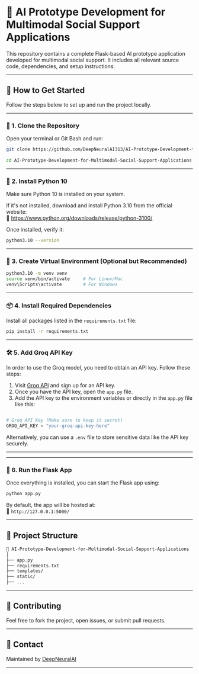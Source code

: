 
# 🧠 AI Prototype Development for Multimodal Social Support Applications

This repository contains a complete Flask-based AI prototype application developed for multimodal social support. It includes all relevant source code, dependencies, and setup instructions.

---

## 🚀 How to Get Started

Follow the steps below to set up and run the project locally.

---

### 🔁 1. Clone the Repository

Open your terminal or Git Bash and run:

```bash
git clone https://github.com/DeepNeuralAI313/AI-Prototype-Development-for-Multimodal-Social-Support-Applications.git
 
cd AI-Prototype-Development-for-Multimodal-Social-Support-Applications
```

---

### 🐍 2. Install Python 10

Make sure Python 10 is installed on your system.

If it's not installed, download and install Python 3.10 from the official website:  
🔗 https://www.python.org/downloads/release/python-3100/

Once installed, verify it:

```bash
python3.10 --version
```

---

### 🧪 3. Create Virtual Environment (Optional but Recommended)

```bash
python3.10 -m venv venv
source venv/bin/activate     # For Linux/Mac
venv\Scripts\activate        # For Windows
```

---

### 📦 4. Install Required Dependencies

Install all packages listed in the `requirements.txt` file:

```bash
pip install -r requirements.txt
```


---

### 🛠️ 5. Add Groq API Key

In order to use the Groq model, you need to obtain an API key. Follow these steps:

1. Visit [Groq API](https://www.groq.com/) and sign up for an API key.
2. Once you have the API key, open the `app.py` file.
3. Add the API key to the environment variables or directly in the `app.py` file like this:

```python

# Groq API Key (Make sure to keep it secret)
GROQ_API_KEY = "your-groq-api-key-here"

```

Alternatively, you can use a `.env` file to store sensitive data like the API key securely.

---

---

### 🏁 6. Run the Flask App

Once everything is installed, you can start the Flask app using:

```bash
python app.py
```

By default, the app will be hosted at:  
📍 `http://127.0.0.1:5000/`

---

## 📂 Project Structure

```bash
📁 AI-Prototype-Development-for-Multimodal-Social-Support-Applications
│
├── app.py
├── requirements.txt
├── templates/
├── static/
├── ...
```

---

## 🙌 Contributing

Feel free to fork the project, open issues, or submit pull requests.

---

## 📧 Contact

Maintained by [DeepNeuralAI](https://github.com/DeepNeuralAI313)

---





